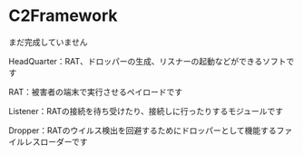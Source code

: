 # C2Framework

まだ完成していません

HeadQuarter：RAT、ドロッパーの生成、リスナーの起動などができるソフトです

RAT：被害者の端末で実行させるペイロードです

Listener：RATの接続を待ち受けたり、接続しに行ったりするモジュールです

Dropper：RATのウイルス検出を回避するためにドロッパーとして機能するファイルレスローダーです

